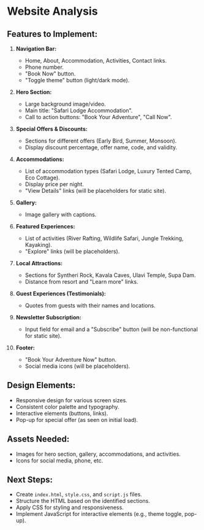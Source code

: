 # Website Analysis

## Features to Implement:

1.  **Navigation Bar:**
    *   Home, About, Accommodation, Activities, Contact links.
    *   Phone number.
    *   "Book Now" button.
    *   "Toggle theme" button (light/dark mode).

2.  **Hero Section:**
    *   Large background image/video.
    *   Main title: "Safari Lodge Accommodation".
    *   Call to action buttons: "Book Your Adventure", "Call Now".

3.  **Special Offers & Discounts:**
    *   Sections for different offers (Early Bird, Summer, Monsoon).
    *   Display discount percentage, offer name, code, and validity.

4.  **Accommodations:**
    *   List of accommodation types (Safari Lodge, Luxury Tented Camp, Eco Cottage).
    *   Display price per night.
    *   "View Details" links (will be placeholders for static site).

5.  **Gallery:**
    *   Image gallery with captions.

6.  **Featured Experiences:**
    *   List of activities (River Rafting, Wildlife Safari, Jungle Trekking, Kayaking).
    *   "Explore" links (will be placeholders).

7.  **Local Attractions:**
    *   Sections for Syntheri Rock, Kavala Caves, Ulavi Temple, Supa Dam.
    *   Distance from resort and "Learn more" links.

8.  **Guest Experiences (Testimonials):**
    *   Quotes from guests with their names and locations.

9.  **Newsletter Subscription:**
    *   Input field for email and a "Subscribe" button (will be non-functional for static site).

10. **Footer:**
    *   "Book Your Adventure Now" button.
    *   Social media icons (will be placeholders).

## Design Elements:

*   Responsive design for various screen sizes.
*   Consistent color palette and typography.
*   Interactive elements (buttons, links).
*   Pop-up for special offer (as seen on initial load).

## Assets Needed:

*   Images for hero section, gallery, accommodations, and activities.
*   Icons for social media, phone, etc.

## Next Steps:

*   Create `index.html`, `style.css`, and `script.js` files.
*   Structure the HTML based on the identified sections.
*   Apply CSS for styling and responsiveness.
*   Implement JavaScript for interactive elements (e.g., theme toggle, pop-up).

